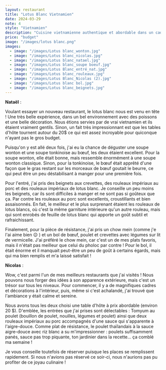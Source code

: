 ```yaml
---
layout: restaurant
title: "Lotus Blanc Vietnamien"
date: 2024-03-29
note: 4
style: "Vietnamien"
description: "Cuisine vietnamienne authentique et abordable dans un cadre zen avec aquariums."
price: "budget"
image: "/images/lotus blanc.png"
images:
  - image: "/images/Lotus blanc_wonton.jpg"
  - image: "/images/Lotus blanc_nicolas.jpg"
  - image: "/images/Lotus blanc_natael.jpg"
  - image: "/images/Lotus blanc_soupe boeuf.jpg"
  - image: "/images/Lotus Blanc_entré_nat.jpg"
  - image: "/images/Lotus blanc_rouleaux.jpg"
  - image: "/images/Lotus Blanc_Nicolas (2).jpg"
  - image: "/images/Lotus blanc bol.jpg"
  - image: "/images/Lotus blanc_beignets.jpg"
---
```


**Nataël** :

Voulant essayer un nouveau restaurant, le lotus blanc nous est venu en tête ! Une très belle expérience, dans un bel environnement avec des poissons et une belle décoration. Nous étions servies par de vrai vietnamien et ils étaient vraiment gentils. Sinon, un fait très impressionnant est que les tables d'hôte tournent autour du 20$ ce qui est assez incroyable pour quiconque n'ayant pas le gros budget.

Puisqu'on y est allé deux fois, j'ai eu la chance de déguster une soupe wonton et une soupe tonkinoise au bœuf, les deux étaient excellent. Pour la soupe wonton, elle était bonne, mais ressemble énormément à une soupe wonton classique. Sinon, pour la tonkinoise, le bœuf était apprêté d'une façon que le gras restant sur les morceaux de bœuf goutait le beurre, ce qui peut être un peu déstabilisant à manger pour une première fois.

Pour l'entré, j'ai pris des beignets aux crevettes, des rouleaux impériaux au porc et des rouleaux impériaux de lotus blanc. Je conseille un peu moins les beignets, car ils sont difficiles à manger et ne sont pas si goûteux que ça. Par contre les rouleaux au porc sont excellents, croustillants et bien assaisonnés. En fait, le meilleur et le plus surprenant étaient les rouleaux de lotus blancs, où c'est la même garniture intérieure qu'un autre rouleau, mais qui sont enrobés de feuille de lotus blanc qui apporte un goût subtil et rafraichissant.

Finalement, pour la pièce de résistance, j'ai pris un chow mein (comme j'e l'ai aime bien 😉 ) et un bol de bœuf, poulet et crevettes avec légumes sur lit de vermicelle. J'ai préféré le chow mein, car c'est un de mes plats favoris, mais il n'était pas meilleur que celui du pholoc par contre ! Pour le bol, il était énorme et il manquait peut-être un peu de goût à certains égards, mais qui ma bien remplis et m'a laissé satisfait !

**Nicolas** :

Wow, c'est parmi l'un de mes meilleurs restaurants que j'ai visités ! Nous pouvons nous forger des idées à son apparence extérieure, mais c'est un trésor sur tous les niveaux. Pour commencer, il y a de magnifiques cadres et décorations à l'intérieur, puis, même si c'est achalandé, j'ai trouvé que l'ambiance y était calme et sereine.

Nous avons tous les deux choisi une table d'hôte à prix abordable (environ 20 $). D'emblée, les entrées que j'ai prises sont délectables : Tomyum au poulet (bouillon de poulet, nouilles, légumes et poulet) ainsi que deux rouleaux impériaux au porc accompagnés d'une sauce qui s'apparente à l'aigre-douce. Comme plat de résistance, le poulet thaïlandais à la sauce aigre-douce avec riz blanc a su m'impressionner : poulets suffisamment panés, sauce pas trop piquante, ton jardinier dans la recette… ça comblé ma semaine ! 

Je vous conseille toutefois de réserver puisque les places se remplissent rapidement. Si nous n'avions pas réservé ce soir-ci, nous n'aurions pas pu profiter de ce joyau culinaire ! 